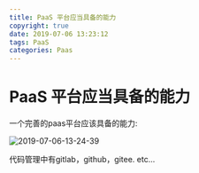 ```yaml
---
title: PaaS 平台应当具备的能力
copyright: true
date: 2019-07-06 13:23:12
tags: PaaS
categories: Paas
---
```


# PaaS 平台应当具备的能力

一个完善的paas平台应该具备的能力:

![2019-07-06-13-24-39](/images/qiniu/2019-07-06-13-24-39.png)

代码管理中有gitlab，github，gitee. etc...